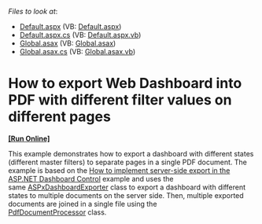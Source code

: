 <!-- default file list -->
*Files to look at*:

* [Default.aspx](./CS/ASPxDashboard_ServerExport/Default.aspx) (VB: [Default.aspx](./VB/ASPxDashboard_ServerExport/Default.aspx))
* [Default.aspx.cs](./CS/ASPxDashboard_ServerExport/Default.aspx.cs) (VB: [Default.aspx.vb](./VB/ASPxDashboard_ServerExport/Default.aspx.vb))
* [Global.asax](./CS/ASPxDashboard_ServerExport/Global.asax) (VB: [Global.asax](./VB/ASPxDashboard_ServerExport/Global.asax))
* [Global.asax.cs](./CS/ASPxDashboard_ServerExport/Global.asax.cs) (VB: [Global.asax.vb](./VB/ASPxDashboard_ServerExport/Global.asax.vb))
<!-- default file list end -->
# How to export Web Dashboard into PDF with different filter values on different pages
<!-- run online -->
**[[Run Online]](https://codecentral.devexpress.com/t511362/)**
<!-- run online end -->


<p>This example demonstrates how to export a dashboard with different states (different master filters) to separate pages in a single PDF document. The example is based on the <a href="https://www.devexpress.com/Support/Center/p/T500219">How to implement server-side export in the ASP.NET Dashboard Control</a> example and uses the same <a href="https://documentation.devexpress.com/Dashboard/clsDevExpressDashboardWebASPxDashboardExportertopic.aspx">ASPxDashboardExporter</a> class to export a dashboard with different states to multiple documents on the server side. Then, multiple exported documents are joined in a single file using the <a href="https://documentation.devexpress.com/DocumentServer/DevExpress.Pdf.PdfDocumentProcessor.class">PdfDocumentProcessor</a> class.</p>

<br/>


